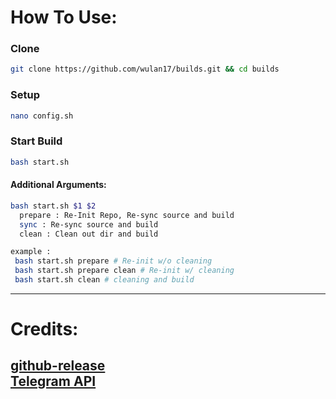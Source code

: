 # How To Use: #

 ### Clone ###
 ```bash
 git clone https://github.com/wulan17/builds.git && cd builds
 ```
 
 ### Setup ###
 ```bash
 nano config.sh
 ```
 
 ### Start Build ###
 ```bash
 bash start.sh
 ```
 
 #### Additional Arguments: ####
 ```bash
 bash start.sh $1 $2
   prepare : Re-Init Repo, Re-sync source and build
   sync : Re-sync source and build
   clean : Clean out dir and build 
 ```

 ```bash
 example :
  bash start.sh prepare # Re-init w/o cleaning
  bash start.sh prepare clean # Re-init w/ cleaning
  bash start.sh clean # cleaning and build
 ```

---------------------------------------------------------------------------------------
 Credits:
 =======
[github-release](https://github.com/c4milo/github-release)  
[Telegram API](https://core.telegram.org/api)
---------------------------------------------------------------------------------------


